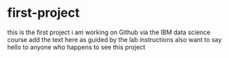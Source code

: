 # first-project
this is the first project i am working on Github via the IBM data science course 
add the text here as guided by the lab instructions 
also want to say hello to anyone who happens to see this project 
